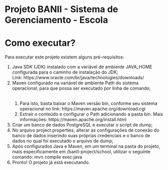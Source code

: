 # Projeto BANII - Sistema de Gerenciamento - Escola
# Como executar?
Para executar este projeto existem alguns pré-requisitos:
<ol>
  <li>Java SDK (JDK) instalado com a variável de ambiente JAVA_HOME configurada para o caminho de instalação do JDK;
      <br>Link: https://www.oracle.com/br/java/technologies/downloads/
  </li>
  <li>Maven configurado na variável de ambiente Path do sistema operacional, para que possa ser executado por linha de comando;</li>
  <br>
  <ol>
      <li>Para isto, basta baixar o Maven versão bin, conforme seu sistema operacional no link: https://maven.apache.org/download.cgi</li>
      <li>Extrair o conteúdo e configurar o Path adicionando a pasta bin. Mais informações: https://maven.apache.org/install.html</li>
  </ol>
  <li>Criar um banco de dados PostgreSQL e executar o script de dump;</li>
  <li>No arquivo project.properties, alterar as configurações de conexão do banco de dados inserindo suas próprias credenciais e o banco de dados no qual foi executado o arquivo de dump;</li>
  <li>Após configurados Java e Maven, em um terminal na pasta do projeto, mais especificamente em /banII-project/school,  utilizar o seguinte comando: mvn compile exec:java</li>
  <li>Pronto! O projeto já está executando.</li>
</ol>
